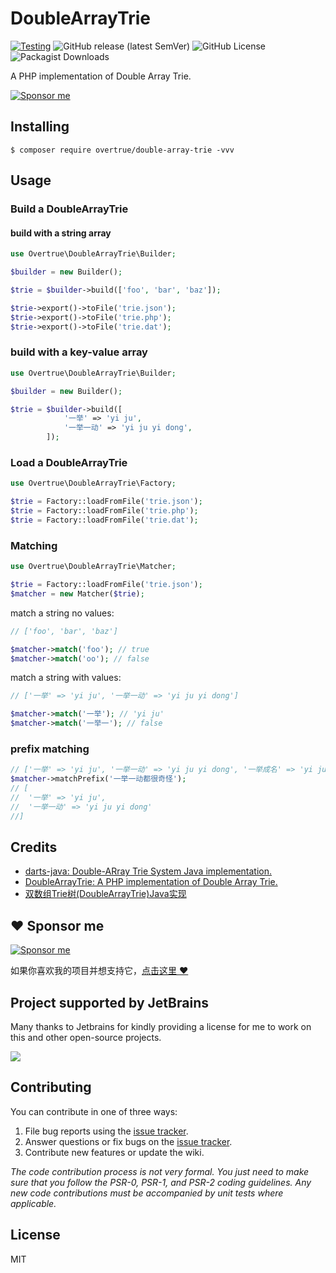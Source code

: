 # DoubleArrayTrie

[![Testing](https://github.com/overtrue/double-array-trie/actions/workflows/test.yml/badge.svg)](https://github.com/overtrue/double-array-trie/actions/workflows/test.yml)
![GitHub release (latest SemVer)](https://img.shields.io/github/v/release/overtrue/laravel-socialite?style=flat-square)
![GitHub License](https://img.shields.io/github/license/overtrue/laravel-socialite?style=flat-square)
![Packagist Downloads](https://img.shields.io/packagist/dt/overtrue/laravel-socialite?style=flat-square)


A PHP implementation of Double Array Trie.

[![Sponsor me](https://github.com/overtrue/overtrue/blob/master/sponsor-me-button-s.svg?raw=true)](https://github.com/sponsors/overtrue)

## Installing

```shell
$ composer require overtrue/double-array-trie -vvv
```

## Usage

### Build a DoubleArrayTrie

#### build with a string array

```php
use Overtrue\DoubleArrayTrie\Builder;

$builder = new Builder();

$trie = $builder->build(['foo', 'bar', 'baz']);

$trie->export()->toFile('trie.json');
$trie->export()->toFile('trie.php');
$trie->export()->toFile('trie.dat');
```

### build with a key-value array

```php
use Overtrue\DoubleArrayTrie\Builder;

$builder = new Builder();

$trie = $builder->build([ 
            '一举' => 'yi ju',
            '一举一动' => 'yi ju yi dong',
        ]);
```

### Load a DoubleArrayTrie

```php
use Overtrue\DoubleArrayTrie\Factory;

$trie = Factory::loadFromFile('trie.json');
$trie = Factory::loadFromFile('trie.php');
$trie = Factory::loadFromFile('trie.dat');
```

### Matching

```php
use Overtrue\DoubleArrayTrie\Matcher;

$trie = Factory::loadFromFile('trie.json');
$matcher = new Matcher($trie);
```

match a string no values:

```php
// ['foo', 'bar', 'baz']

$matcher->match('foo'); // true
$matcher->match('oo'); // false
```

match a string with values:

```php
// ['一举' => 'yi ju', '一举一动' => 'yi ju yi dong']

$matcher->match('一举'); // 'yi ju'
$matcher->match('一举一'); // false
```

### prefix matching

```php
// ['一举' => 'yi ju', '一举一动' => 'yi ju yi dong', '一举成名' => 'yi ju cheng ming',]
$matcher->matchPrefix('一举一动都很奇怪'); 
// [
//  '一举' => 'yi ju',
//  '一举一动' => 'yi ju yi dong'
//]
```

## Credits

 - [darts-java: Double-ARray Trie System Java implementation.](https://github.com/komiya-atsushi/darts-java)
 - [DoubleArrayTrie: A PHP implementation of Double Array Trie.](https://linux.thai.net/~thep/datrie/)
 - [双数组Trie树(DoubleArrayTrie)Java实现](https://www.hankcs.com/program/java/%E5%8F%8C%E6%95%B0%E7%BB%84trie%E6%A0%91doublearraytriejava%E5%AE%9E%E7%8E%B0.html)

## :heart: Sponsor me

[![Sponsor me](https://github.com/overtrue/overtrue/blob/master/sponsor-me.svg?raw=true)](https://github.com/sponsors/overtrue)

如果你喜欢我的项目并想支持它，[点击这里 :heart:](https://github.com/sponsors/overtrue)

## Project supported by JetBrains

Many thanks to Jetbrains for kindly providing a license for me to work on this and other open-source projects.

[![](https://resources.jetbrains.com/storage/products/company/brand/logos/jb_beam.svg)](https://www.jetbrains.com/?from=https://github.com/overtrue)

## Contributing

You can contribute in one of three ways:

1. File bug reports using the [issue tracker](https://github.com/vendor/package/issues).
2. Answer questions or fix bugs on the [issue tracker](https://github.com/vendor/package/issues).
3. Contribute new features or update the wiki.

_The code contribution process is not very formal. You just need to make sure that you follow the PSR-0, PSR-1, and
PSR-2 coding guidelines. Any new code contributions must be accompanied by unit tests where applicable._

## License

MIT
